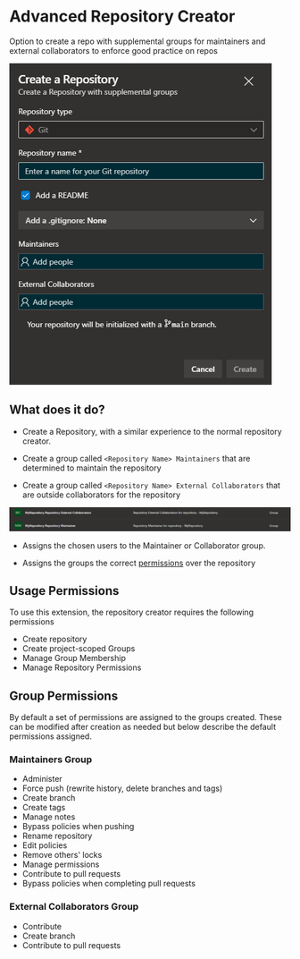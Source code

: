 # Advanced Repository Creator

Option to create a repo with supplemental groups for maintainers and external collaborators to enforce good practice on repos

![Example](./img/panel-example.png)

## What does it do?

- Create a Repository, with a similar experience to the normal repository creator.

- Create a group called `<Repository Name> Maintainers` that are determined to maintain the repository

- Create a group called `<Repository Name> External Collaborators` that are outside collaborators for the repository

![Groups](./img/groups-example.png)

- Assigns the chosen users to the Maintainer or Collaborator group.

- Assigns the groups the correct [permissions](#group-permissions) over the repository

## Usage Permissions

To use this extension, the repository creator requires the following permissions

- Create repository
- Create project-scoped Groups
- Manage Group Membership
- Manage Repository Permissions

## Group Permissions

By default a set of permissions are assigned to the groups created. These can be modified after creation as needed but below describe the default permissions assigned.

### Maintainers Group

- Administer
- Force push (rewrite history, delete branches and tags)
- Create branch
- Create tags
- Manage notes
- Bypass policies when pushing
- Rename repository
- Edit policies
- Remove others' locks
- Manage permissions
- Contribute to pull requests
- Bypass policies when completing pull requests

### External Collaborators Group

- Contribute
- Create branch
- Contribute to pull requests
